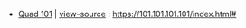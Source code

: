 - [Quad 101](https://taoste.github.io/Hello-World/github/Quad101/index.html) | 
[view-source](index.html) : https://101.101.101.101/index.html#



